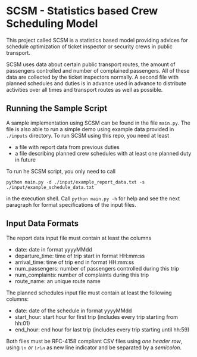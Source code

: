 # SCSM - Statistics based Crew Scheduling Model

This project called SCSM is a statistics based model providing advices for schedule optimization of ticket inspector or security crews in public transport.

SCSM uses data about certain public transport routes, the amount of passengers controlled and number of complained passengers. All of these data are collected by the ticket inspectors normally. A second file with planned schedules and duties is in advance used in advance to distribute activities over all times and transport routes as well as possible.

## Running the Sample Script

A sample implementation using SCSM can be found in the file ```main.py```. The file is also able to run a simple demo using example data provided in ```./inputs``` directory. To run SCSM using this repo, you need at least

* a file with report data from previous duties
* a file describing planned crew schedules with at least one planned duty in future

To run he SCSM script, you only need to call

```
python main.py -d ./input/example_report_data.txt -s ./input/example_schedule_data.txt
```
in the execution shell. Call ```python main.py -h``` for help and see the next paragraph for format specifications of the input files.

## Input Data Formats

The report data input file must contain at least the columns

* date: date in format yyyyMMdd
* departure_time: time of trip start in format HH:mm:ss
* arrival_time: time of trip end in format HH:mm:ss
* num_passengers: number of passengers controlled during this trip
* num_complaints: number of complaints during this trip
* route_name: an unique route name

The planned schedules input file must contain at least the following columns:

* date: date of the schedule in format yyyyMMdd
* start_hour: start hour for first trip (includes every trip starting from hh:01)
* end_hour: end hour for last trip (includes every trip starting until hh:59)

Both files must be RFC-4158 compliant CSV files using *one header row*, using *```\n``` or ```\r\n```* as new line indicator and be separated by a *semicolon*.